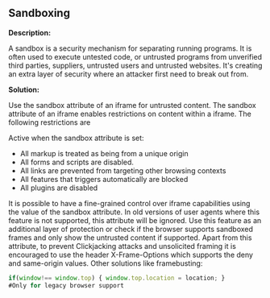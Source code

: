 Sandboxing
-------

**Description:**

A sandbox is a security mechanism for separating running programs.
It is often used to execute untested code, or untrusted programs from
unverified third parties, suppliers, untrusted users and untrusted websites. It's creating
an extra layer of security where an attacker first need to break out from.


**Solution:**

Use the sandbox attribute of an iframe for untrusted content. The sandbox attribute of an
iframe enables restrictions on content within a iframe. The following restrictions are

Active when the sandbox attribute is set:

- All markup is treated as being from a unique origin
- All forms and scripts are disabled.
- All links are prevented from targeting other browsing contexts
- All features that triggers automatically are blocked
- All plugins are disabled

It is possible to have a fine-grained control over iframe capabilities using the value of
the sandbox attribute. In old versions of user agents where this feature is not supported,
this attribute will be ignored. Use this feature as an additional layer of protection or
check if the browser supports sandboxed frames and only show the untrusted
content if supported. Apart from this attribute, to prevent Clickjacking attacks and
unsolicited framing it is encouraged to use the header X-Frame-Options which supports
the deny and same-origin values. Other solutions like framebusting:

```javascript
if(window!== window.top) { window.top.location = location; }
#Only for legacy browser support
```
